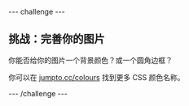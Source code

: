 --- challenge ---

## 挑战：完善你的图片

你能否给你的图片一个背景颜色？或一个圆角边框？

你可以在 <a href="http://jumpto.cc/colours" target="_blank">jumpto.cc/colours</a> 找到更多 CSS 颜色名称。

--- /challenge ---